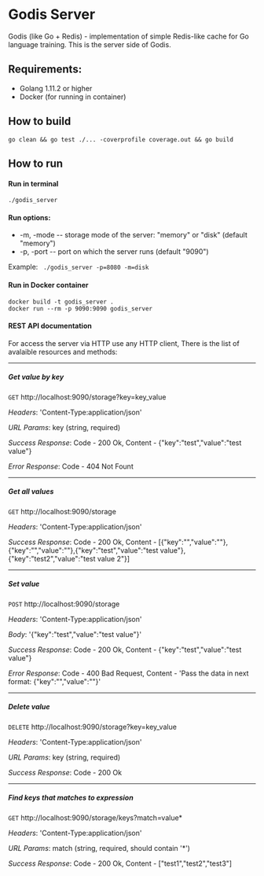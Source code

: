 # Godis Server

Godis (like Go + Redis) - implementation of simple Redis-like cache for Go language training. This is the server side of Godis.

## Requirements:
- Golang 1.11.2 or higher
- Docker (for running in container)

## How to build
```
go clean && go test ./... -coverprofile coverage.out && go build
```

## How to run
#### Run in terminal
```
./godis_server
```

#### Run options:
  - -m, -mode -- storage mode of the server: "memory" or "disk" (default "memory")
  - -p, -port -- port on which the server runs (default "9090")
<!---  - -v, -verbose - turn on/off full log of client requests, possible values: "true" and "false" (default "false") -->
Example: ``` ./godis_server -p=8080 -m=disk```

#### Run in Docker container
```
docker build -t godis_server .
docker run --rm -p 9090:9090 godis_server
```

#### REST API documentation
For access the server via HTTP use any HTTP client, There is the list of avalaible resources and methods:

---
##### Get value by key
`GET`  http://localhost:9090/storage?key=key_value

_Headers_: 'Content-Type:application/json'

_URL Params_: key (string, required)

_Success Response_: Code - 200 Ok, Content - {"key":"test","value":"test value"}

_Error Response_: Code - 404 Not Fount

---
##### Get all values
`GET`  http://localhost:9090/storage

_Headers_: 'Content-Type:application/json'

_Success Response_: Code - 200 Ok, Content - [{"key":"","value":""},{"key":"","value":""},{"key":"test","value":"test value"},{"key":"test2","value":"test value 2"}]

---
##### Set value
`POST`  http://localhost:9090/storage

_Headers_: 'Content-Type:application/json'

_Body_: '{"key":"test","value":"test value"}'

_Success Response_: Code - 200 Ok, Content - {"key":"test","value":"test value"}

_Error Response_: Code - 400 Bad Request, Content - 'Pass the data in next format: {"key":"","value":""}'

---
##### Delete value
`DELETE` http://localhost:9090/storage?key=key_value

_Headers_: 'Content-Type:application/json'

_URL Params_: key (string, required)

_Success Response_: Code - 200 Ok

---
##### Find keys that matches to expression

`GET` http://localhost:9090/storage/keys?match=value*

_Headers_: 'Content-Type:application/json'

_URL Params_: match (string, required, should contain '*')

_Success Response_: Code - 200 Ok, Content - ["test1","test2","test3"]